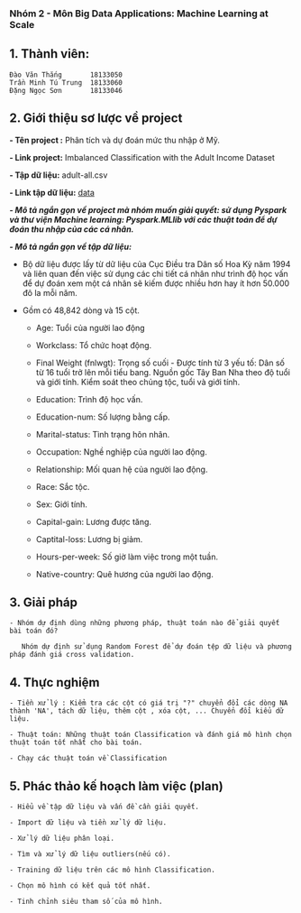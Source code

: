 ### Nhóm 2 - Môn Big Data Applications: Machine Learning at Scale

## 1. Thành viên: 

	Đào Văn Thắng       18133050
	Trần Minh Tú Trung  18133060
	Đặng Ngọc Sơn       18133046

## 2. Giới thiệu sơ lược về project

**- Tên project :** Phân tích và dự đoán mức thu nhập ở Mỹ.

**- Link project:** Imbalanced Classification with the Adult Income Dataset

**- Tập dữ liệu:** adult-all.csv 

**- Link tập dữ liệu:** [data]( https://drive.google.com/file/d/1fQDwdXQbGJ84Ud9wOJ9fYDYHUoqYOHWt/view?usp=sharing)

***- Mô tả ngắn gọn về project mà nhóm muốn giải quyết: sử dụng Pyspark và thư viện Machine learning: Pyspark.MLlib với các thuật toán để dự đoán thu nhập của các cá nhân.***

***- Mô tả ngắn gọn về tập dữ liệu:***
- Bộ dữ liệu được lấy từ dữ liệu của Cục Điều tra Dân số Hoa Kỳ năm 1994 và liên quan đến việc sử dụng các chi tiết cá nhân như trình độ học vấn để dự đoán xem một cá nhân sẽ kiếm được nhiều hơn hay ít hơn 50.000 đô la mỗi năm.
- Gồm có 48,842 dòng và 15 cột.

	+ Age: Tuổi của người lao động

	+ Workclass: Tổ chức hoạt động.

	+ Final Weight (fnlwgt): Trọng số cuối - Được tính từ 3 yếu tố:
					 Dân số từ 16 tuổi trở lên mỗi tiểu bang.
					 Nguồn gốc Tây Ban Nha theo độ tuổi và giới tính.
					 Kiểm soát theo chủng tộc, tuổi và giới tính.

	+ Education: Trình độ học vấn.

	+ Education-num:  Số lượng bằng cấp.

	+ Marital-status:  Tình trạng hôn nhân.

	+ Occupation: Nghề nghiệp của người lao động.

	+ Relationship: Mối quan hệ của người lao động.

	+ Race: Sắc tộc.

	+ Sex: Giới tính.

	+ Capital-gain: Lương được tăng.

	+ Captital-loss: Lương bị giảm.

	+ Hours-per-week: Số giờ làm việc trong một tuần.

	+ Native-country: Quê hương của người lao động.

## 3. Giải pháp

	- Nhóm dự định dùng những phương pháp, thuật toán nào để giải quyết bài toán đó?
	
	   Nhóm dự định sử dụng Random Forest để dự đoán tệp dữ liệu và phương pháp đánh giá cross validation.

## 4. Thực nghiệm

	- Tiền xử lý : Kiểm tra các cột có giá trị "?" chuyển đổi các dòng NA thành 'NA', tách dữ liệu, thêm cột , xóa cột, ... Chuyển đổi kiểu dữ liệu.

	- Thuật toán: Những thuật toán Classification và đánh giá mô hình chọn thuật toán tốt nhất cho bài toán.

	- Chạy các thuật toán về Classification 

## 5. Phác thảo kế hoạch làm việc (plan)

	- Hiểu về tập dữ liệu và vấn đề cần giải quyết.

	- Import dữ liệu và tiền xử lý dữ liệu.

	- Xử lý dữ liệu phân loại.

	- Tìm và xử lý dữ liệu outliers(nếu có).

	- Training dữ liệu trên các mô hình Classification.

	- Chọn mô hình có kết quả tốt nhất.

	- Tinh chỉnh siêu tham số của mô hình.
